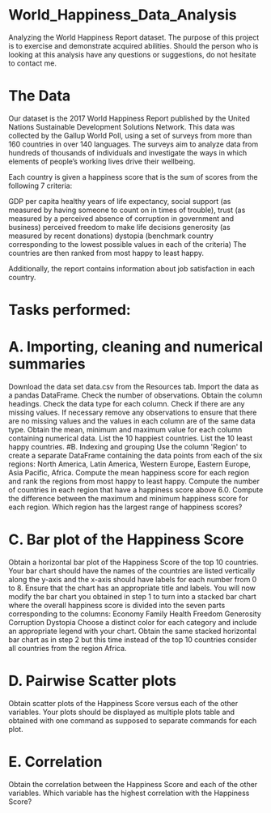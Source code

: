 # World_Happiness_Data_Analysis

Analyzing the World Happiness Report dataset. The purpose of this project is to exercise and demonstrate acquired abilities. Should the person who is looking at this analysis have any questions or suggestions, do not hesitate to contact me.

# The Data
Our dataset is the 2017 World Happiness Report published by the United Nations Sustainable Development Solutions Network. This data was collected by the Gallup World Poll, using a set of surveys from more than 160 countries in over 140 languages. The surveys aim to analyze data from hundreds of thousands of individuals and investigate the ways in which elements of people’s working lives drive their wellbeing.

Each country is given a happiness score that is the sum of scores from the following 7 criteria:

GDP per capita healthy years of life expectancy, social support (as measured by having someone to count on in times of trouble), trust (as measured by a perceived absence of corruption in government and business) perceived freedom to make life decisions generosity (as measured by recent donations) dystopia (benchmark country corresponding to the lowest possible values in each of the criteria) The countries are then ranked from most happy to least happy.

Additionally, the report contains information about job satisfaction in each country.

# Tasks performed:
# A. Importing, cleaning and numerical summaries
Download the data set data.csv from the Resources tab.
Import the data as a pandas DataFrame.
Check the number of observations.
Obtain the column headings.
Check the data type for each column.
Check if there are any missing values.
If necessary remove any observations to ensure that there are no missing values and the values in each column are of the same data type.
Obtain the mean, minimum and maximum value for each column containing numerical data.
List the 10 happiest countries.
List the 10 least happy countries.
#B. Indexing and grouping
Use the column 'Region' to create a separate DataFrame containing the data points from each of the six regions: North America, Latin America, Western Europe, Eastern Europe, Asia Pacific, Africa.
Compute the mean happiness score for each region and rank the regions from most happy to least happy.
Compute the number of countries in each region that have a happiness score above 6.0.
Compute the difference between the maximum and minimum happiness score for each region. Which region has the largest range of happiness scores?
# C. Bar plot of the Happiness Score
Obtain a horizontal bar plot of the Happiness Score of the top 10 countries. Your bar chart should have the names of the countries are listed vertically along the y-axis and the x-axis should have labels for each number from 0 to 8. Ensure that the chart has an appropriate title and labels.
You will now modify the bar chart you obtained in step 1 to turn into a stacked bar chart where the overall happiness score is divided into the seven parts corresponding to the columns:
Economy
Family
Health
Freedom
Generosity
Corruption
Dystopia Choose a distinct color for each category and include an appropriate legend with your chart.
Obtain the same stacked horizontal bar chart as in step 2 but this time instead of the top 10 countries consider all countries from the region Africa.
# D. Pairwise Scatter plots
Obtain scatter plots of the Happiness Score versus each of the other variables. Your plots should be displayed as multiple plots table and obtained with one command as supposed to separate commands for each plot.
# E. Correlation
Obtain the correlation between the Happiness Score and each of the other variables. Which variable has the highest correlation with the Happiness Score?
